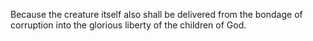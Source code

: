 Because the creature itself also shall be delivered from the bondage of corruption into the glorious liberty of the children of God.

